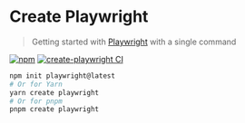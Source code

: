 # Create Playwright

> Getting started with [Playwright](https://github.com/microsoft/playwright) with a single command

[![npm](https://img.shields.io/npm/v/create-playwright)](https://www.npmjs.com/package/create-playwright)
[![create-playwright CI](https://github.com/microsoft/create-playwright/actions/workflows/ci.yml/badge.svg)](https://github.com/microsoft/create-playwright/actions/workflows/ci.yml)

```bash
npm init playwright@latest
# Or for Yarn
yarn create playwright
# Or for pnpm
pnpm create playwright
```
